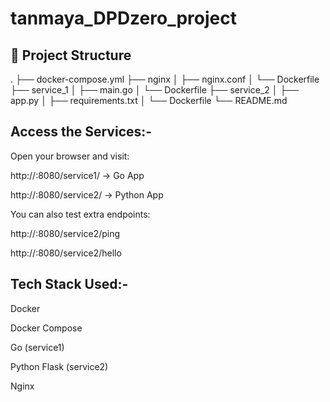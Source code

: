 # tanmaya_DPDzero_project

## 📁 Project Structure

.
├── docker-compose.yml
├── nginx
│ ├── nginx.conf
│ └── Dockerfile
├── service_1
│ ├── main.go
│ └── Dockerfile
├── service_2
│ ├── app.py
│ ├── requirements.txt
│ └── Dockerfile
└── README.md

Access the Services:-
----------------------------
Open your browser and visit:

http://<Public-IP>:8080/service1/ → Go App

http://<Public-IP>:8080/service2/ → Python App

You can also test extra endpoints:

http://<Public-IP>:8080/service2/ping

http://<Public-IP>:8080/service2/hello


Tech Stack Used:-
----------------------
Docker

Docker Compose

Go (service1)

Python Flask (service2)

Nginx





